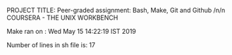 PROJECT TITLE: Peer-graded assignment: Bash, Make, Git and Github /n/n
COURSERA - THE UNIX WORKBENCH

Make ran on :
Wed May 15 14:22:19 IST 2019

 Number of lines in sh file is:
      17
